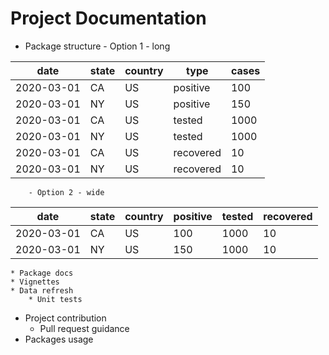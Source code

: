 # Project  Documentation

* Package structure
		- Option 1 - long
		
|date   | state | country | type | cases|
|-------|-------|---------|------|------|
| 2020-03-01| CA| US| positive| 100|
| 2020-03-01| NY| US| positive| 150|
| 2020-03-01| CA| US| tested| 1000|
| 2020-03-01| NY| US| tested| 1000|
| 2020-03-01| CA| US| recovered| 10|
| 2020-03-01| NY| US| recovered| 10|
		
		- Option 2 - wide
		
|date | state | country| positive | tested | recovered|
|-----|-------|--------|----------|--------|----------|
| 2020-03-01| CA| US| 100|1000| 10|
| 2020-03-01| NY| US| 150|1000| 10|

	* Package docs
	* Vignettes
	* Data refresh
        * Unit tests
* Project contribution
	* Pull request guidance 
* Packages usage
